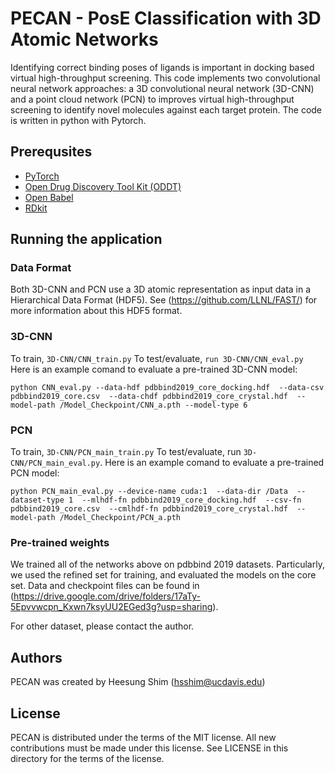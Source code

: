 # PECAN - PosE Classification with 3D Atomic Networks

Identifying correct binding poses of ligands is important in docking based virtual high-throughput screening. This code implements two convolutional neural network approaches: a 3D convolutional neural network (3D-CNN) and a point cloud network (PCN) to improves virtual high-throughput screening to identify novel molecules against each target protein. The code is written in python with Pytorch.


## Prerequsites
- [PyTorch](https://pytorch.org)
- [Open Drug Discovery Tool Kit (ODDT)](https://oddt.readthedocs.io/en/latest/)
- [Open Babel](https://openbabel.org/docs/dev/Installation/install.html)
- [RDkit](https://www.rdkit.org)


## Running the application

### Data Format
Both 3D-CNN and PCN use a 3D atomic representation as input data in a Hierarchical Data Format (HDF5). See (https://github.com/LLNL/FAST/) for more information about this HDF5 format.

### 3D-CNN
To train, ```3D-CNN/CNN_train.py``` To test/evaluate, ```run 3D-CNN/CNN_eval.py```  Here is an example comand to evaluate a pre-trained 3D-CNN model:
```
python CNN_eval.py --data-hdf pdbbind2019_core_docking.hdf  --data-csv pdbbind2019_core.csv  --data-chdf pdbbind2019_core_crystal.hdf  --model-path /Model_Checkpoint/CNN_a.pth --model-type 6 
```
### PCN
To train, ```3D-CNN/PCN_main_train.py``` To test/evaluate, run ```3D-CNN/PCN_main_eval.py```. Here is an example comand to evaluate a pre-trained PCN model:
```
python PCN_main_eval.py --device-name cuda:1  --data-dir /Data  --dataset-type 1  --mlhdf-fn pdbbind2019_core_docking.hdf  --csv-fn pdbbind2019_core.csv  --cmlhdf-fn pdbbind2019_core_crystal.hdf  --model-path /Model_Checkpoint/PCN_a.pth
```
### Pre-trained weights

We trained all of the networks above on pdbbind 2019 datasets. Particularly, we used the refined set for training, and evaluated the models on the core set. Data and checkpoint files can be found in (https://drive.google.com/drive/folders/17aTy-5Epvvwcpn_Kxwn7ksyUU2EGed3g?usp=sharing).

For other dataset, please contact the author. 


## Authors

PECAN was created by Heesung Shim (hsshim@ucdavis.edu)

## License

PECAN is distributed under the terms of the MIT license. All new contributions must be made under this license. See LICENSE in this directory for the terms of the license.
